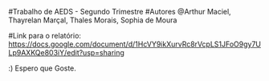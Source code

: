 #Trabalho de AEDS - Segundo Trimestre
#Autores @Arthur Maciel, Thayrelan Marçal, Thales Morais, Sophia de Moura

#Link para o relatório: https://docs.google.com/document/d/1HcVY9ikXurvRc8rVcpLS1JFoO9gy7ULp9AXKQe803iY/edit?usp=sharing

:) Espero que Goste. 